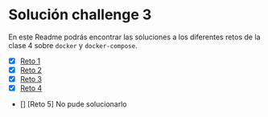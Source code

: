 # Solución challenge 3

En este Readme podrás encontrar las soluciones a los diferentes retos de la clase 4 sobre `docker` y `docker-compose`.

- [x] [Reto 1](./reto1/Reto1.md)
- [x] [Reto 2](./reto2/Reto1.md)
- [x] [Reto 3](./reto3/Reto1.md)
- [x] [Reto 4](./reto4/Reto1.md)
- [] [Reto 5] No pude solucionarlo

